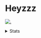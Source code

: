 # Heyzzz  

[![.](https://skillicons.dev/icons?i=ts,nextjs,nestjs,mongodb)](https://skillicons.dev)  

<details>
<summary>Stats</summary
<!--START_SECTION:waka-->

```txt
JavaScript   22 mins         ███████████▒░░░░░░░░░░░░░   45.52 %
TypeScript   12 mins         ██████▒░░░░░░░░░░░░░░░░░░   25.11 %
Other        12 mins         ██████░░░░░░░░░░░░░░░░░░░   24.52 %
HTML         2 mins          █▒░░░░░░░░░░░░░░░░░░░░░░░   04.85 %
```

<!--END_SECTION:waka-->
</details>
